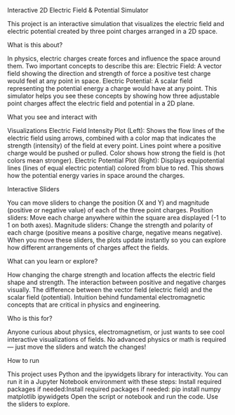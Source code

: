 Interactive 2D Electric Field & Potential Simulator
<p>
This project is an interactive simulation that visualizes the electric field and electric potential created by three point charges arranged in a 2D space.
</p>
<p>
What is this about?
</p>
In physics, electric charges create forces and influence the space around them. Two important concepts to describe this are:
Electric Field: A vector field showing the direction and strength of force a positive test charge would feel at any point in space.
Electric Potential: A scalar field representing the potential energy a charge would have at any point.
This simulator helps you see these concepts by showing how three adjustable point charges affect the electric field and potential in a 2D plane.
<p>
What you see and interact with
  </p>
Visualizations Electric Field Intensity Plot (Left):
Shows the flow lines of the electric field using arrows, combined with a color map that indicates the strength (intensity) of the field at every point.
Lines point where a positive charge would be pushed or pulled.
Color shows how strong the field is (hot colors mean stronger).
Electric Potential Plot (Right):
Displays equipotential lines (lines of equal electric potential) colored from blue to red.
This shows how the potential energy varies in space around the charges.

Interactive Sliders
<p>
You can move sliders to change the position (X and Y) and magnitude (positive or negative value) of each of the three point charges.
Position sliders: Move each charge anywhere within the square area displayed (-1 to 1 on both axes).
Magnitude sliders: Change the strength and polarity of each charge (positive means a positive charge, negative means negative).
When you move these sliders, the plots update instantly so you can explore how different arrangements of charges affect the fields.
</p>
What can you learn or explore?
<p>
How changing the charge strength and location affects the electric field shape and strength.
The interaction between positive and negative charges visually.
The difference between the vector field (electric field) and the scalar field (potential).
Intuition behind fundamental electromagnetic concepts that are critical in physics and engineering.
</p>
Who is this for?
<p>
Anyone curious about physics, electromagnetism, or just wants to see cool interactive visualizations of fields. No advanced physics or math is required — just move the sliders and watch the changes!
</p>
How to run
<p>
This project uses Python and the ipywidgets library for interactivity. You can run it in a Jupyter Notebook environment with these steps:
Install required packages if needed:Install required packages if needed:
pip install numpy matplotlib ipywidgets
Open the script or notebook and run the code.
Use the sliders to explore.
</p>




